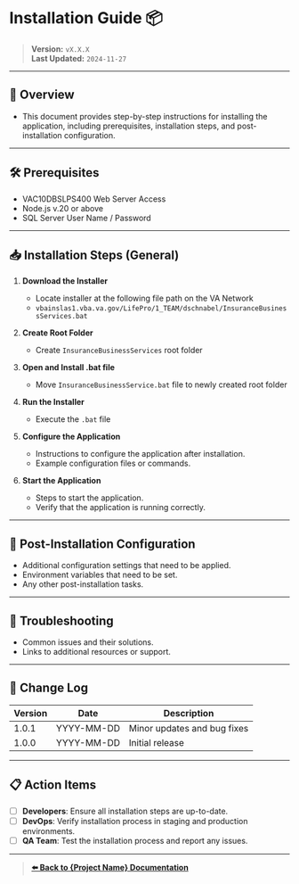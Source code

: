 # Installation Guide 📦

> **Version:** `vX.X.X`  
> **Last Updated:** `2024-11-27`

---

## 📄 Overview

* This document provides step-by-step instructions for installing the application, including prerequisites, installation steps, and post-installation configuration.

---

## 🛠 Prerequisites

* VAC10DBSLPS400 Web Server Access
* Node.js v.20 or above
* SQL Server User Name / Password

---

## 📥 Installation Steps (General)

1. **Download the Installer**
    - Locate installer at the following file path on the VA Network
    - `vbainslas1.vba.va.gov/LifePro/1_TEAM/dschnabel/InsuranceBusinessServices.bat`

2. **Create Root Folder**
    - Create `InsuranceBusinessServices` root folder

3. **Open and Install .bat file**
    - Move `InsuranceBusinessService.bat` file to newly created root folder

4. **Run the Installer**
    - Execute the `.bat` file

3. **Configure the Application**
    - Instructions to configure the application after installation.
    - Example configuration files or commands.

4. **Start the Application**
    - Steps to start the application.
    - Verify that the application is running correctly.

---

## 🔧 Post-Installation Configuration

* Additional configuration settings that need to be applied.
* Environment variables that need to be set.
* Any other post-installation tasks.

---

## 📝 Troubleshooting

* Common issues and their solutions.
* Links to additional resources or support.

---

## 🔄 Change Log

| Version | Date       | Description                         |
|---------|------------|-------------------------------------|
| 1.0.1   | YYYY-MM-DD | Minor updates and bug fixes         |
| 1.0.0   | YYYY-MM-DD | Initial release                     |

---

## 📋 Action Items

- [ ] **Developers**: Ensure all installation steps are up-to-date.
- [ ] **DevOps**: Verify installation process in staging and production environments.
- [ ] **QA Team**: Test the installation process and report any issues.

---

> **[⬅️ Back to {Project Name} Documentation](../ProjectName-Docs/documentation.md)**









































































